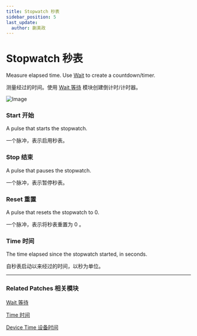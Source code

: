 ```yaml
---
title: Stopwatch 秒表
sidebar_position: 5
last_update:
  author: 蒯美政
---
```


# Stopwatch 秒表

Measure elapsed time. Use [Wait](./Wait.md) to create a countdown/timer.

测量经过的时间。使用 [Wait 等待](./Wait.md) 模块创建倒计时/计时器。

![Image](@site/static/img/docs/Utility/stopwatch.png)

### Start 开始

A pulse that starts the stopwatch.

一个脉冲，表示启用秒表。

### Stop 结束

A pulse that pauses the stopwatch.

一个脉冲，表示暂停秒表。

### Reset 重置

A pulse that resets the stopwatch to 0.

一个脉冲，表示将秒表重置为 0 。

### Time 时间

The time elapsed since the stopwatch started, in seconds.

自秒表启动以来经过的时间，以秒为单位。

------

### Related Patches 相关模块

[Wait 等待](./Wait.md)

[Time 时间](./Time.md)

[Device Time 设备时间](./../Device/Device%20Time.md)

